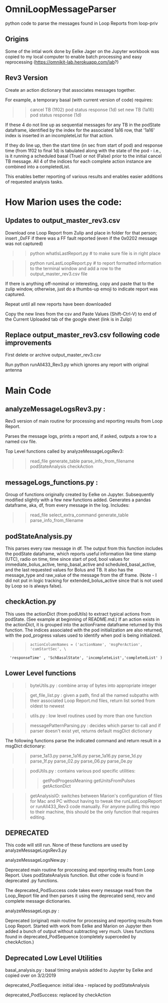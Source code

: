 # OmniLoopMessageParser
python code to parse the messages found in Loop Reports from loop-priv

## Origins
Some of the intial work done by Eelke Jager on the Jupyter workbook was copied to my local computer to enable batch processing and easy reprocessing (https://omnikit-lab.herokuapp.com/lab?)

## Rev3 Version

Create an action dictionary that associates messages together.

For example, a temporary basal (with current version of code) requires:
>> cancel TB (1f02)
>> pod status response (1d)
>> set new TB (1a16)
>> pod status response (1d)

If these 4 do not line up as sequential messages for any TB in the podState dataframe, identified by the index for the associated 1a16 row, that '1a16' index is inserted in an incompleteList for that action.

If they do line up, then the start time (in sec from start of pod) and response time (from 1f02 to final 1d) is tabulated along with the state of the pod - i.e., is it running a scheduled basal (True) or not (False) prior to the initial cancel TB message. All 4 of the indices for each complete action instance are combined into a completedList.

This enables better reporting of various results and enables easier additions of requested analysis tasks.

# How Marion uses the code:

## Updates to output_master_rev3.csv

Download one Loop Report from Zulip and place in folder for that person; insert _0xFF if there was a FF fault reported (even if the 0x0202 message was not captured)

>> python whatIsLastReport.py  # to make sure file is in right place

>> python runLastLoopReport.py # to report formatted information to the terminal window and add a row to the output_master_rev3.csv file

If there is anything off-nominal or interesting, copy and paste that to the zulip window, otherwise, just do a thumbs-up emoji to indicate report was captured.

Repeat until all new reports have been downloaded

Copy the new lines from the csv and Paste Values (Shift-Ctrl-V) to end of the Current Uploaded tab of the google sheet (link is in Zulip)

## Replace output_master_rev3.csv following code improvements

First delete or archive output_master_rev3.csv

Run python runAll433_Rev3.py which ignores any report with original antenna

# Main Code

## analyzeMessageLogsRev3.py :

Rev3 version of main routine for processing and reporting results from Loop Report.

Parses the message logs, prints a report and, if asked, outputs a row to a named csv file.

Top Level functions called by analyzeMessageLogsRev3:
>> read_file
>> generate_table
>> parse_info_from_filename
>> podStateAnalysis
>> checkAction

## messageLogs_functions.py :

Group of functions originally created by Eelke on Jupyter. Subsequently modified slightly with a few new functions added. Generates a pandas dataframe, aka, df, from every message in the log. Includes:
>> read_file
>> select_extra_command
>> generate_table
>> parse_info_from_filename

## podStateAnalysis.py

This parses every raw message in df. The output from this function includes the podState dataframe, which reports useful information like time stamp (UTC), radio on time, time since start of pod, bool values for immediate_bolus_active, temp_basal_active and scheduled_basal_active, and the last requested values for Bolus and TB.  It also has the message_type and raw_value of the message from the df frame. (Note - I did not put in logic tracking for extended_bolus_active since that is not used by Loop so is always false).

## checkAction.py

This uses the actionDict (from podUtils) to extract typical actions from podState.  (See example at beginning of README.md.) If an action exists in the actionDict, it is grouped into the actionFrame dataframe returned by this function. The indices associated with the pod initialization are also returned, with the pod_progress values used to identify when pod is being initialized.

>>     actionColumnNames = ('actionName', 'msgPerAction', 'cumStartSec', \
      'responseTime' , 'SchBasalState', 'incompleteList','completedList' )

## Lower Level functions

>> byteUtils.py : combine array of bytes into appropriate integer

>> get_file_list.py : given a path, find all the named subpaths with their associated Loop Report.md files, return list sorted from oldest to newest

>> utils.py : low level routines used by more than one function

>> messagePatternParsing.py : decides which parser to call and if parser doesn't exist yet, returns default msgDict dictionary

The following functions parse the indicated command and return result in a msgDict dictionary:
>> parse_1a13.py
>> parse_1a16.py
>> parse_1a16.py
>> parse_1d.py
>> parse_1f.py
>> parse_02.py
>> parse_06.py
>> parse_0e.py

>> podUtils.py : contains various pod specific utilities:
>>> getPodProgessMeaning
>>> getUnitsFromPulses
>>> getActionDict

>> getAnalysisIO: switches between Marion's configuration of files for Mac and PC without having to tweak the runLastLoopReport or runAll433_Rev3 code manually. For anyone pulling this repo to their machine, this should be the only function that requires editing.

## DEPRECATED

This code will still run. None of these functions are used by  analyzeMessageLogsRev3.py

analyzeMessageLogsNew.py :

Deprecated main routine for processing and reporting results from Loop Report. Uses podStateAnalysis function.  But other code is found in deprecated .py functions.

The deprecated_PodSuccess code takes every message read from the Loop_Report file and then parses it using the deprecated send, recv and complete message dictionaries.

analyzeMessageLogs.py :

Deprecated (original) main routine for processing and reporting results from Loop Report. Started with work from Eelke and Marion on Jupyter then added a bunch of output without subtracting very much.  Uses functions found in deprecated_PodSequence (completely superceded by checkAction.)

## Deprecated Low Level Utilities

basal_analysis.py : basal timing analysis added to Jupyter by Eelke and copied over on 3/2/2019

deprecated_PodSequence: initial idea - replaced by podStateAnalysis

deprecated_PodSuccess: replaced by checkAction
